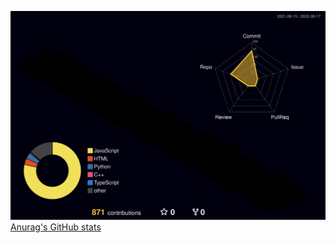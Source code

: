 ![](./profile-3d-contrib/profile-night-rainbow.svg)
[Anurag's GitHub stats](https://github-readme-stats.vercel.app/api?username=anuraghazra&theme=dark&show_icons=true)
